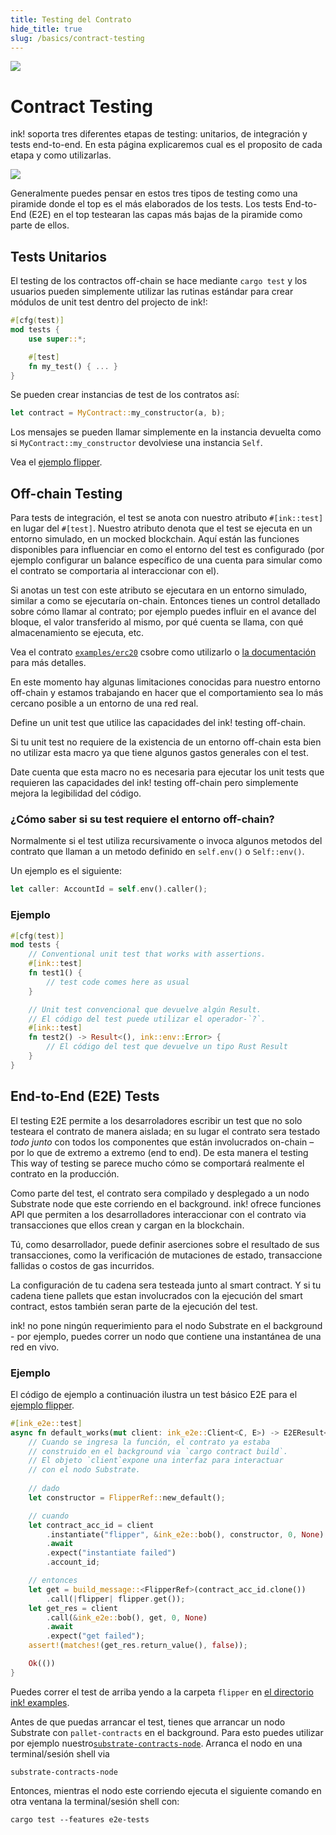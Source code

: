 ```yaml
---
title: Testing del Contrato
hide_title: true
slug: /basics/contract-testing
---
```


<img src="/img/title/testing1.svg" className="titlePic" />

# Contract Testing

ink! soporta tres diferentes etapas de testing: unitarios, de integración
y tests end-to-end. En esta página explicaremos cual es el proposito de cada
etapa y como utilizarlas.

<img src="/img/testing.png" />

Generalmente puedes pensar en estos tres tipos de testing como una piramide
donde el top es el más elaborados de los tests. Los tests End-to-End (E2E)
en el top testearan las capas más bajas de la piramide como parte de ellos.



## Tests Unitarios

El testing de los contractos off-chain se hace mediante `cargo test` y los usuarios pueden simplemente utilizar las rutinas estándar para 
crear módulos de unit test dentro del projecto de ink!:

```rust
#[cfg(test)]
mod tests {
    use super::*;

    #[test]
    fn my_test() { ... }
}
```

Se pueden crear instancias de test de los contratos así:

```rust
let contract = MyContract::my_constructor(a, b);
```

Los mensajes se pueden llamar simplemente en la instancia devuelta como si `MyContract::my_constructor` devolviese
una instancia `Self`.

Vea el [ejemplo flipper](https://github.com/paritytech/ink/blob/master/examples/flipper/lib.rs).


## Off-chain Testing

Para tests de integración, el test se anota con nuestro atributo `#[ink::test]`
en lugar del `#[test]`. Nuestro atributo denota que el test se ejecuta
en un entorno simulado, en un mocked blockchain. Aquí están las funciones disponibles
para influenciar en como el entorno del test es configurado (por ejemplo configurar un balance específico 
de una cuenta para simular como el contrato se comportaria al interaccionar con el).

Si anotas un test con este atributo se ejecutara en un entorno simulado, 
similar a como se ejecutaría on-chain.
Entonces tienes un control detallado sobre cómo llamar al contrato;
por ejemplo puedes influir en el avance del bloque, el valor transferido al mismo,
por qué cuenta se llama, con qué almacenamiento se ejecuta, etc.


Vea el contrato [`examples/erc20`](https://github.com/paritytech/ink/blob/master/examples/erc20/lib.rs) csobre como utilizarlo o [la documentación](https://docs.rs/ink_lang/4.0.0-rc/ink_lang/attr.test.html) para más detalles.

En este momento hay algunas limitaciones conocidas para nuestro entorno off-chain y estamos trabajando
en hacer que el comportamiento sea lo más cercano posible a un entorno de una red real.

Define un unit test que utilice las capacidades del ink! testing off-chain.

Si tu unit test no requiere de la existencia de un entorno off-chain esta bien no 
utilizar esta macro ya que tiene algunos gastos generales con el test.

Date cuenta que esta macro no es necesaria para ejecutar los unit tests que requieren
las capacidades del ink! testing off-chain pero simplemente mejora la legibilidad del código.

### ¿Cómo saber si su test requiere el entorno off-chain?

Normalmente si el test utiliza recursivamente o invoca algunos metodos del contrato que
llaman a un metodo definido en `self.env()` o `Self::env()`.

Un ejemplo es el siguiente:

```rust
let caller: AccountId = self.env().caller();
```

### Ejemplo

```rust
#[cfg(test)]
mod tests {
    // Conventional unit test that works with assertions.
    #[ink::test]
    fn test1() {
        // test code comes here as usual
    }

    // Unit test convencional que devuelve algún Result.
    // El código del test puede utilizar el operador-`?`.
    #[ink::test]
    fn test2() -> Result<(), ink::env::Error> {
        // El código del test que devuelve un tipo Rust Result
    }
}
```


## End-to-End (E2E) Tests


El testing E2E permite a los desarroladores escribir un test que no solo testeara el contrato de 
manera aislada; en su lugar el contrato sera testado _todo junto_ con todos los componentes 
que están involucrados on-chain – por lo que de extremo a extremo (end to end). De esta manera el testing This way of testing se parece mucho cómo se comportará realmente el contrato en la producción.

Como parte del test, el contrato sera compilado y desplegado a un nodo Substrate node que este corriendo en el background.
ink! ofrece funciones API que permiten a los desarrolladores interaccionar con el contrato via transacciones
que ellos crean y cargan en la blockchain.

Tú, como desarrollador, puede definir aserciones sobre el resultado de sus transacciones, como la verificación de mutaciones de estado, transaccione fallidas o costos de gas incurridos.

La configuración de tu cadena sera testeada junto al smart contract. Y si tu cadena tiene pallets que 
estan involucrados con la ejecución del smart contract, estos también seran parte de la ejecución del test.

ink! no pone ningún requerimiento para el nodo Substrate en el background - por ejemplo,
puedes correr un nodo que contiene una instantánea de una red en vivo.

### Ejemplo

El código de ejemplo a continuación ilustra un test básico E2E para el
[ejemplo flipper](https://github.com/paritytech/ink/blob/master/examples/flipper/lib.rs).

```rust
#[ink_e2e::test]
async fn default_works(mut client: ink_e2e::Client<C, E>) -> E2EResult<()> {
    // Cuando se ingresa la función, el contrato ya estaba
    // construido en el background via `cargo contract build`.
    // El objeto `client`expone una interfaz para interactuar
    // con el nodo Substrate.
    
    // dado
    let constructor = FlipperRef::new_default();

    // cuando
    let contract_acc_id = client
        .instantiate("flipper", &ink_e2e::bob(), constructor, 0, None)
        .await
        .expect("instantiate failed")
        .account_id;

    // entonces
    let get = build_message::<FlipperRef>(contract_acc_id.clone())
        .call(|flipper| flipper.get());
    let get_res = client
        .call(&ink_e2e::bob(), get, 0, None)
        .await
        .expect("get failed");
    assert!(matches!(get_res.return_value(), false));

    Ok(())
}
```

Puedes correr el test de arriba yendo a la carpeta `flipper` en
[el directorio ink! examples](https://github.com/paritytech/ink/tree/master/examples).

Antes de que puedas arrancar el test, tienes que arrancar un nodo Substrate
con `pallet-contracts` en el background.
Para esto puedes utilizar por ejemplo nuestro[`substrate-contracts-node`](https://github.com/paritytech/substrate-contracts-node). Arranca el nodo en una terminal/sesión shell via

```
substrate-contracts-node
```

Entonces, mientras el nodo este corriendo ejecuta el siguiente comando
en otra ventana la terminal/sesión shell con:

```
cargo test --features e2e-tests
```
